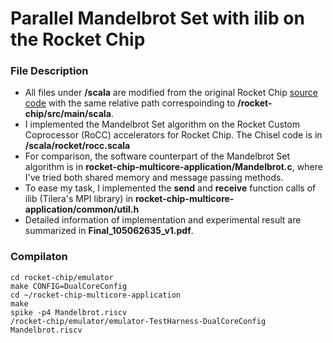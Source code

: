 # Parallel Mandelbrot Set with ilib on the Rocket Chip

### File Description

  * All files under **/scala** are modified from the original Rocket Chip [source code](https://github.com/freechipsproject/rocket-chip) with the same relative path correspoinding to **/rocket-chip/src/main/scala**.
  * I implemented the Mandelbrot Set algorithm on the Rocket Custom Coprocessor (RoCC) accelerators for Rocket Chip. The Chisel code is in **/scala/rocket/rocc.scala**
  * For comparison, the software counterpart of the Mandelbrot Set algorithm is in **rocket-chip-multicore-application/Mandelbrot.c**, where I've tried both shared memory and message passing methods.
  * To ease my task, I implemented the **send** and **receive** function calls of ilib (Tilera's MPI library) in **rocket-chip-multicore-application/common/util.h**
  * Detailed information of implementation and experimental result are summarized in **Final_105062635_v1.pdf**.

### Compilaton

  ```shell
  cd rocket-chip/emulator
  make CONFIG=DualCoreConfig
  cd ~/rocket-chip-multicore-application
  make
  spike -p4 Mandelbrot.riscv
  /rocket-chip/emulator/emulator-TestHarness-DualCoreConfig Mandelbrot.riscv
  ```

